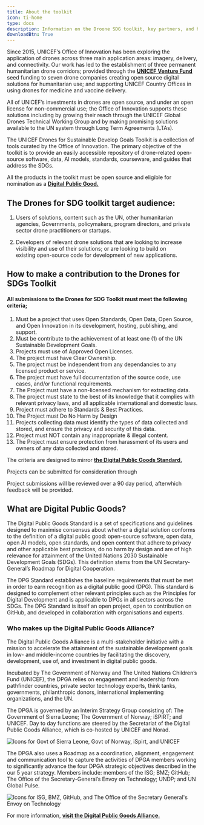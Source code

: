 ```yaml
---
title: About the toolkit
icon: ti-home
type: docs
description: Information on the Droone SDG toolkit, key partners, and how to make a contribution.
downloadBtn: True
---
```


Since 2015, UNICEF’s Office of Innovation has been exploring the application of drones across three main application areas: imagery, delivery, and connectivity. Our work has led to the establishment of three permanent humanitarian drone corridors; provided through the **[UNICEF Venture Fund](https://www.unicefinnovationfund.org/)** seed funding to seven drone companies creating open source digital solutions for humanitarian use; and supporting UNICEF Country Offices in using drones for medicine and vaccine delivery. 

All of UNICEF’s investments in drones are open source, and under an open license for non-commercial use; the Office of Innovation supports these solutions including by growing their reach through the UNICEF Global Drones Technical Working Group and by making promising solutions available to the UN system through Long Term Agreements (LTAs). 

The UNICEF Drones for Sustainable Develop Goals Toolkit is a collection of tools curated by the Office of Innovation.
The primary objective of the toolkit is to provide an easily accessible repository of drone-related open-source software, data, AI models, standards, courseware, and guides that address the SDGs.

All the products in the toolkit must be open source and eligible for nomination as a **[Digital Public Good.](https://digitalpublicgoods.net/)**

## The Drones for SDG toolkit target audience:

1. Users of solutions, content such as the UN, other humanitarian agencies, Governments, policymakers, program directors, and private sector drone practitioners or startups.

2. Developers of relevant drone solutions that are looking to increase visibility and use of their solutions; or are looking to build on existing open-source code for development of new applications. 

## How to make a contribution to the Drones for SDGs Toolkit

#### All submissions to the Drones for SDG Toolkit must meet the following criteria;

1. Must be a project that uses Open Standards, Open Data, Open Source, and Open Innovation in its development, hosting, publishing, and support.
2. Must be contribute to the achievement of at least one (1) of the UN Sustainable Development Goals.
3. Projects must use of Approved Open Licenses.
4. The project must have Clear Ownership.
5. The project must be independent from any dependancies to any licensed product or service.
6. The project must have full documentation of the source code, use cases, and/or functional requirements.
7. The Project must have a non-licensed mechanism for extracting data.
8. The project must state to the best of its knowledge that it complies with relevant privacy laws, and all applicable international and domestic laws.
9. Project must adhere to Standards & Best Practices.
10. The Project must Do No Harm by Design
11. Projects collecting data must identify the types of data collected and stored, and ensure the privacy and security of this data.
12. Project must NOT contain any inappropriate & illegal content.
13. The Project must ensure protection from harassment of its users and owners of any data collected and stored.

The criteria are designed to mirror **[the Digital Public Goods Standard.](https://digitalpublicgoods.net/standard/)**

Projects can be submitted for consideration through 

Project submissions will be reviewed over a 90 day period, afterwhich feedback will be provided.  

## What are Digital Public Goods?

The Digital Public Goods Standard is a set of specifications and guidelines designed to maximise consensus about whether a digital solution conforms to the definition of a digital public good: open-source software, open data, open AI models, open standards, and open content that adhere to privacy and other applicable best practices, do no harm by design and are of high relevance for attainment of the United Nations 2030 Sustainable Development Goals (SDGs). This definition stems from the UN Secretary-General’s Roadmap for Digital Cooperation.

The DPG Standard establishes the baseline requirements that must be met in order to earn recognition as a digital public good (DPG). This standard is designed to complement other relevant principles such as the Principles for Digital Development and is applicable to DPGs in all sectors across the SDGs. The DPG Standard is itself an open project, open to contribution on GitHub, and developed in collaboration with organisations and experts.

### Who makes up the Digital Public Goods Alliance?

The Digital Public Goods Alliance is a multi-stakeholder initiative with a mission to accelerate the attainment of the sustainable development goals in low- and middle-income countries by facilitating the discovery, development, use of, and investment in digital public goods.

Incubated by The Government of Norway and The United Nations Children’s Fund (UNICEF), the DPGA relies on engagement and leadership from pathfinder countries, private sector technology experts, think tanks, governments, philanthropic donors, international implementing organizations, and the UN.

The DPGA is governed by an Interim Strategy Group consisting of: The Government of Sierra Leone; The Government of Norway; iSPIRT; and UNICEF. Day to day functions are steered by the Secretariat of the Digital Public Goods Alliance, which is co-hosted by UNICEF and Norad.

![Icons for Govt of Sierra Leone, Govt of Norway, iSpirt, and UNICEF](/drone-4sdgtoolkit/about/dpgpartners001.JPG)

The DPGA also uses a Roadmap as a coordination, alignment, engagement and communication tool to capture the activities of DPGA members working to significantly advance the four DPGA strategic objectives described in the our 5 year strategy. Members include: members of the ISG; BMZ; GitHub; The Office of the Secretary-General’s Envoy on Technology; UNDP; and UN Global Pulse.

![Icons for ISG, BMZ, GitHub, and The Office of the Secretary General's Envoy on Technology](/drone-4sdgtoolkit/about/dpgpartners002.JPG)

For more information, **[visit the Digital Public Goods Alliance.](https://digitalpublicgoods.net/)** 

